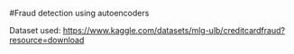 #Fraud detection using autoencoders

Dataset used: https://www.kaggle.com/datasets/mlg-ulb/creditcardfraud?resource=download
